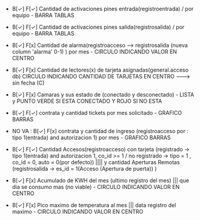 * B[✓] F[✓] Cantidad de activaciones pines entrada(registroentrada) / por equipo - BARRA TABLAS
* B[✓] F[✓] Cantidad de activaciones pines salida(registrosalida) / por equipo - BARRA TABLAS
* B[✓] F[x] Cantidad de alarma(registroacceso --> registrosalida (nueva column 'alarma' 0-1) ) por mes - CIRCULO INDICANDO VALOR EN CENTRO
* B[✓] F[x] Cantidad de lectores(x) de tarjeta asignadas(general.acceso db) CIRCULO INDICANDO CANTIDAD DE TARJETAS EN CENTRO ---> sin fecha (C)

* B[✓] F[x] Camaras y sus estado de (conectado y desconectado) - LISTA y PUNTO VERDE SI ESTA CONECTADO Y ROJO SI NO ESTA
* B[✓] F[✓] contrata y cantidad tickets por mes solicitado - GRAFICO BARRAS

* NO VA : B[✓] F[x] contrata y cantidad de ingreso (registroacceso por :  tipo 1(entrada) and autorizacion 1) por mes -  GRAFICO BARRAS

* B[✓] F[✓] Cantidad Accesos(registroacceso) con tarjeta (registrado -> tipo 1(entrada) and autorizacion 1, co_id >= 1 / no registrado -> tipo = 1 , co_id = 0, auto = 0(por defecto))  |||| y cantidad Aperturas Remotas (registrosalida -> es_id = 1(Acceso (Apertura de puerta)) ) 

* B[✓] F[x] Acumulado de KWH del mes (ultimo registro del mes) ||| que dia se consumo mas (no viable) -  CIRCULO INDICANDO VALOR EN CENTRO
* B[✓] F[x] Pico maximo de temperatura al mes ||| data registro del maximo - CIRCULO INDICANDO VALOR EN CENTRO


